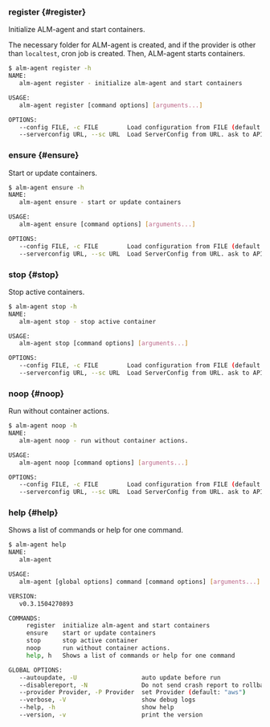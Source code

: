 ### register {#register}
Initialize ALM-agent and start containers.

The necessary folder for ALM-agent is created, and if the provider is other than `localtest`, cron job is created. Then, ALM-agent starts containers.

```bash
$ alm-agent register -h
NAME:
   alm-agent register - initialize alm-agent and start containers

USAGE:
   alm-agent register [command options] [arguments...]

OPTIONS:
   --config FILE, -c FILE        Load configuration from FILE (default: "/opt/mobingi/etc/alm-agent.cfg")
   --serverconfig URL, --sc URL  Load ServerConfig from URL. ask to API by default
```

### ensure {#ensure}
Start or update containers.


```bash
$ alm-agent ensure -h
NAME:
   alm-agent ensure - start or update containers

USAGE:
   alm-agent ensure [command options] [arguments...]

OPTIONS:
   --config FILE, -c FILE        Load configuration from FILE (default: "/opt/mobingi/etc/alm-agent.cfg")
   --serverconfig URL, --sc URL  Load ServerConfig from URL. ask to API by default
```


### stop {#stop}
Stop active containers.

```bash
$ alm-agent stop -h
NAME:
   alm-agent stop - stop active container

USAGE:
   alm-agent stop [command options] [arguments...]

OPTIONS:
   --config FILE, -c FILE        Load configuration from FILE (default: "/opt/mobingi/etc/alm-agent.cfg")
   --serverconfig URL, --sc URL  Load ServerConfig from URL. ask to API by default
```


### noop {#noop}
Run without container actions.

```bash
$ alm-agent noop -h
NAME:
   alm-agent noop - run without container actions.

USAGE:
   alm-agent noop [command options] [arguments...]

OPTIONS:
   --config FILE, -c FILE        Load configuration from FILE (default: "/opt/mobingi/etc/alm-agent.cfg")
   --serverconfig URL, --sc URL  Load ServerConfig from URL. ask to API by default
```

### help {#help}
Shows a list of commands or help for one command.

```bash
$ alm-agent help
NAME:
   alm-agent

USAGE:
   alm-agent [global options] command [command options] [arguments...]

VERSION:
   v0.3.1504270893

COMMANDS:
     register  initialize alm-agent and start containers
     ensure    start or update containers
     stop      stop active container
     noop      run without container actions.
     help, h   Shows a list of commands or help for one command

GLOBAL OPTIONS:
   --autoupdate, -U                  auto update before run
   --disablereport, -N               Do not send crash report to rollbar.
   --provider Provider, -P Provider  set Provider (default: "aws")
   --verbose, -V                     show debug logs
   --help, -h                        show help
   --version, -v                     print the version
```


